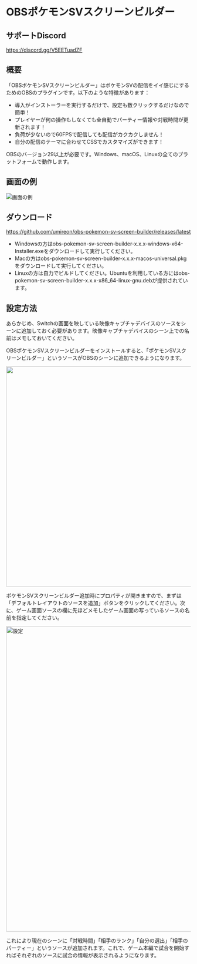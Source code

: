# OBSポケモンSVスクリーンビルダー

## サポートDiscord
https://discord.gg/V5EETuadZF

## 概要

「OBSポケモンSVスクリーンビルダー」はポケモンSVの配信をイイ感じにするためのOBSのプラグインです。以下のような特徴があります：

- 導入がインストーラーを実行するだけで、設定も数クリックするだけなので簡単！
- プレイヤーが何の操作もしなくても全自動でパーティー情報や対戦時間が更新されます！
- 負荷が少ないので60FPSで配信しても配信がカクカクしません！
- 自分の配信のテーマに合わせてCSSでカスタマイズができます！

OBSのバージョン29以上が必要です。Windows、macOS、Linuxの全てのプラットフォームで動作します。

## 画面の例

![画面の例](https://github.com/umireon/obs-pokemon-sv-screen-builder/assets/1067855/4eae70fa-e1ed-441a-9028-3f99f01a392c)

## ダウンロード

https://github.com/umireon/obs-pokemon-sv-screen-builder/releases/latest

- Windowsの方はobs-pokemon-sv-screen-builder-x.x.x-windows-x64-Installer.exeをダウンロードして実行してください。
- Macの方はobs-pokemon-sv-screen-builder-x.x.x-macos-universal.pkgをダウンロードして実行してください。
- Linuxの方は自力でビルドしてください。Ubuntuを利用している方にはobs-pokemon-sv-screen-builder-x.x.x-x86_64-linux-gnu.debが提供されています。


## 設定方法

あらかじめ、Switchの画面を映している映像キャプチャデバイスのソースをシーンに追加しておく必要があります。映像キャプチャデバイスのシーン上での名前はメモしておいてください。

OBSポケモンSVスクリーンビルダーをインストールすると、「ポケモンSVスクリーンビルダー」というソースがOBSのシーンに追加できるようになります。

<img width="600" src="https://user-images.githubusercontent.com/1067855/218970534-de84022c-5013-4b3b-a22d-50ec1b3f7328.png">

ポケモンSVスクリーンビルダー追加時にプロパティが開きますので、まずは「デフォルトレイアウトのソースを追加」ボタンをクリックしてください。次に、ゲーム画面ソースの欄に先ほどメモしたゲーム画面の写っているソースの名前を指定してください。

<img width="832" alt="設定" src="https://github.com/umireon/obs-pokemon-sv-screen-builder/assets/1067855/39f25d24-e246-45c6-bc4b-98574936b100">

これにより現在のシーンに「対戦時間」「相手のランク」「自分の選出」「相手のパーティー」というソースが追加されます。これで、ゲーム本編で試合を開始すればそれぞれのソースに試合の情報が表示されるようになります。
